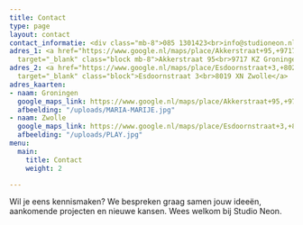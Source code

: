 ```yaml
---
title: Contact
type: page
layout: contact
contact_informatie: <div class="mb-8">085 1301423<br>info@studioneon.nl</div>
adres_1: <a href="https://www.google.nl/maps/place/Akkerstraat+95,+9717+KZ+Groningen/data=!4m2!3m1!1s0x47c9cd43e3e59385:0xfb40d8b8d98dca01?ved=2ahUKEwjbpPrpzJPfAhUFblAKHVDyAWsQ8gEwAHoECAAQAQ"
  target="_blank" class="block mb-8">Akkerstraat 95<br>9717 KZ Groningen</a>
adres_2: <a href="https://www.google.nl/maps/place/Esdoornstraat+3,+8021+WB+Zwolle/@52.5206959,6.0916264,17z/data=!3m1!4b1!4m5!3m4!1s0x47c7df3722b114ff:0x94d2dcff2f7bf0ea!8m2!3d52.5206959!4d6.0938151"
  target="_blank" class="block">Esdoornstraat 3<br>8019 XN Zwolle</a>
adres_kaarten:
- naam: Groningen
  google_maps_link: https://www.google.nl/maps/place/Akkerstraat+95,+9717+KZ+Groningen/data=!4m2!3m1!1s0x47c9cd43e3e59385:0xfb40d8b8d98dca01?ved=2ahUKEwjbpPrpzJPfAhUFblAKHVDyAWsQ8gEwAHoECAAQAQ
  afbeelding: "/uploads/MARIA-MARIJE.jpg"
- naam: Zwolle
  google_maps_link: https://www.google.nl/maps/place/Esdoornstraat+3,+8021+WB+Zwolle/@52.5206959,6.0916264,17z/data=!3m1!4b1!4m5!3m4!1s0x47c7df3722b114ff:0x94d2dcff2f7bf0ea!8m2!3d52.5206959!4d6.0938151
  afbeelding: "/uploads/PLAY.jpg"
menu:
  main:
    title: Contact
    weight: 2

---
```

Wil je eens kennismaken?
We bespreken graag samen jouw ideeën, aankomende projecten en nieuwe kansen. Wees welkom bij Studio Neon.